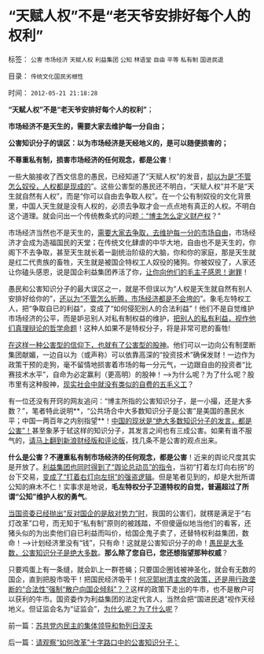 # “天赋人权”不是“老天爷安排好每个人的权利”

标签： `公害` `市场经济` `天赋人权` `利益集团` `公知` `林语堂` `自由` `平等` `私有制` `国进民退` 

目录： `传统文化国民劣根性`

时间： `2012-05-21 21:18:28`

**“天赋人权”不是“老天爷安排好每个人的权利”**；

**市场经济不是天生的，需要大家去维护每一分自由；**

**公害知识分子的误区：以为市场经济是天经地义的，是可以随便损害的；**

**不尊重私有制，损害市场经济的任何观念，都是公害**！

一些大脑接收了西文信息的愚民，已经知道了“天赋人权”的发音，[却以为是“不管怎么奴役，人权都是现成的](../../../2010/5/12/法治什么条件下是合理的？是低成本的？.md)”。这些公害型的愚民还不明白，“天赋人权”并不是“天生就自然有人权”，而是“你可以自由去争取人权”。在一个公有制奴役的文化背景里，中国人天生就是没有人权的，必须去争取才会一点点地有真正的人权。不明白这个道理。就会问出一个传统教条式的问题[：“博主怎么定义财产权](../../../2011/1/26/人权不是人道，人道透支人权.md)？”

市场经济当然也不是天生的，[需要大家去争取，去维护每一分的市场自由](../../../2012/1/10/股民自已不反对股市谷物法，无人会替股民反对.md)，市场经济才会成为造福国民的天堂；在传统文化肆虐的中华大地，自由也不是天生的，你阁下不去争取，甚至天生就长着一副统治阶级的大脑，你和你的家庭，那是天生就是红二代贵族的畜牲，天生就是被国企特权工人奴役的猪狗。你被奴役了，人家还让你磕头感恩，说是国企利益集团养活了你，[让你向他们的毛主子感恩！谢罪](../../../2012/5/18/“如何改革”永远等价于“是否改革”；.md)！

愚民和公害知识分子的最大误区之一，就是不但误以为“人权是天生就自然有别人安排好给你的”，[还以为“不管怎么折腾，市场经济都是不会垮的](../../../2012/5/10/警惕文革者却常迷恋吗啡，在地狱追求“通往奴役之路”.md)”。象毛左特权工人，把“争取自已的利益”，变成了“如何侵犯别人的合法利益”！他们不是自觉维护市场经济的公平，而是妒忌别人对私有制权益的维护，[把别人的私有利益，视作他们真理辩论的哲学命题](../../../2012/4/22/坐而论道象天人，道貌岸然似真君.md)！这种人如果不是特权分子，将是非常可悲的畜牲!

[在这样一种公害型的信仰下，也就有了公害型的股神](../../../2011/12/28/季节性股神现象：算命神棍和股神半仙.md)。他们可以一边向公有制垄断集团献媚，一边自以为（或声称）可以依靠高深的“投资技术”确保发财！一边作为政策干预的走狗，毫不留情地损害着市场的每一分元气，一边跟自由的投资者“比赛技术水平”，自命为必定赢利（更高明）的股神！——>为什么呢？为了什么呢？股市里有这种股神，[现实社会中就没有类似的自费的五毛义工](../../../2009/8/24/先富起来的五毛义工慈善活动.md)？

有一位还没有开窍的网友追问：“博主所指的公害知识分子，是一小撮，还是大多数？”，笔者特此说明**，“公共场合中大多数知识分子是公害”是美国的愚民水平；中国一两百年之内别指望**！[中国的现状是“绝大多数知识分子的发言，都是公害”！](../../../2012/5/13/公有制不是可以道德操守的社会;.md)甚至象茅于轼这样的知识分子，其发言之间也有三成公害。如果有谁不服气的，[请马上翻到新浪财经版和评论版](../../../2010/12/13/呼吁股市计划经济的市场公害.md)，找几条不是公害的观点出来。

**什么是公害？不遵重私有制市场经济的任何观念，都是公害**！近来的舆论尺度其实是开放了。[利益集团也同时得到了“舆论总动员”的指令](../../../2011/11/4/民粹冲击波的凶险和成因.md)，当初“打着左灯向右拐”的台下交易，[变成了“打着右灯向左拐”的强盗逻辑](../../../2012/5/15/万一出现改革旗号下的国进民退，您有思想准备吗？.md)。但是笔者见到的，却是大批所谓公知的麻木不仁！实事求是地说，**毛左特权分子卫道特权的自觉，普遍超过了所谓“公知”维护人权的勇气**。

[当国资委已经抛出“反对国企的是敌对势力”时](../../../2012/5/16/改革不要“雷日科夫主义”.md)，我国的公害们，就楞是满足于“右灯改革”口号，而无知于“私有制”原则的被践踏，不但傻逼似地当他们的看客，还猪头似的为出卖他们自已利益而叫价，给国企鬼子卖了，还替特权利益集团，数命！——>计划经济里没有“钱”，只有命！这就是公害知识分子的命！[愚民是大多数，公害知识分子是绝大多数](../../../2012/1/4/私有制比革命／改革／投票更重要；民主进程不必轰轰烈烈.md)。**那么除了您自已，您还想指望那种权威**？

只要鸡蛋上有一条缝，就会趴上一群苍蝇；只要国企圈钱被神圣化，就会有无数的国企，直到把股市吸干！把国民经济吸干！[何况郭树清主席的政策，还是用行政垄断的“合法性”强制“散户向国企倾斜”？？](../../../2012/4/25/中国“民主”不重视私有制条件，吴英能往何处逃.md)这样的政策下走出的牛市，也不是散户可以获利的牛市。国资委作为利益集团的法定代言人，当然会把“国进民退”视作天经地义。但证监会名为“证监会”，[为什么呢？为了什么呢](../../../2012/4/24/证监会不是“证券价格监制会”及斯大林的正义.md)？



前一篇：[苏共党内民主的集体领导和勃列日涅夫](../../../2012/5/21/苏共党内民主的集体领导和勃列日涅夫.md)

后一篇：[请观察“如何改革”十字路口中的公害知识分子；](../../../2012/5/21/请观察“如何改革”十字路口中的公害知识分子；.md)